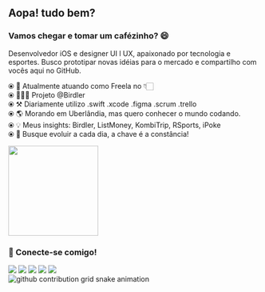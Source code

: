 ## Aopa! tudo bem? 

### Vamos chegar e tomar um cafézinho? 😄

Desenvolvedor iOS e designer UI l UX, apaixonado por tecnologia e esportes. Busco prototipar novas idéias para o mercado e compartilho com vocês aqui no GitHub. 

⦿ 🏢 Atualmente atuando como Freela no 👇🏻<br>
⦿ 👨🏻‍💻 Projeto @Birdler<br>
⦿ ⚒️ Diariamente utilizo .swift .xcode .figma .scrum .trello <br>
⦿ 🌎 Morando em Uberlândia, mas quero conhecer o mundo codando. <br>
⦿ 💡 Meus insights: Birdler, ListMoney, KombiTrip, RSports, iPoke <br>
⦿ 🌱 Busque evoluir a cada dia, a chave é a constância! <br>
<p></p>

<div>

 <img height="180em" src="https://github-readme-stats.vercel.app/api?username=vitorernane&show_icons=true&theme=dark&include_all_commits=true&count_private=true"/>  
  
</div>

### 🤝 Conecte-se comigo!

<div> 
  <a href="https://www.youtube.com/channel/UCAFzDSge38f_cweaYjpOzLw" target="_blank"><img src="https://img.shields.io/badge/YouTube-FF0000?style=for-the-badge&logo=youtube&logoColor=white" target="_blank"></a>
  <a href="https://www.instagram.com/vitorernane/" target="_blank"><img src="https://img.shields.io/badge/-Instagram-%23E4405F?style=for-the-badge&logo=instagram&logoColor=white" target="_blank"></a>
 <a href="https://Discordapp.com/users/905136805362425917" target="_blank"><img src="https://img.shields.io/badge/Discord-7289DA?style=for-the-badge&logo=discord&logoColor=white" target="_blank"></a> 
  <a href = "mailto:vitorernane.dev@gmail.com"><img src="https://img.shields.io/badge/-Gmail-%23333?style=for-the-badge&logo=gmail&logoColor=white" target="_blank"></a>
  <a href="https://www.linkedin.com/in/vitor-ernane-guedes-180953172/" target="_blank"><img src="https://img.shields.io/badge/-LinkedIn-%230077B5?style=for-the-badge&logo=linkedin&logoColor=white" target="_blank"></a> 
  </div>

<picture>
  <source media="(prefers-color-scheme: dark)" srcset="https://raw.githubusercontent.com/YourUser/vitorernane/output/github-contribution-grid-snake-dark.svg">
  <source media="(prefers-color-scheme: light)" srcset="https://raw.githubusercontent.com/YourUser/vitorernane/output/github-contribution-grid-snake.svg">
  <img alt="github contribution grid snake animation" src="https://raw.githubusercontent.com/YourUser/vitorernane/output/github-contribution-grid-snake.svg">
</picture> 


